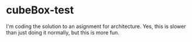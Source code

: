 # cubeBox-test
I'm coding the solution to an asignment for architecture. Yes, this is slower than just doing it normally, but this is more fun.
